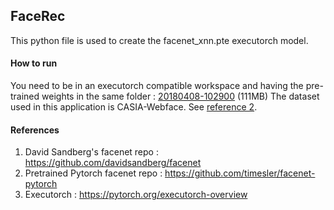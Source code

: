## FaceRec
This python file is used to create the facenet_xnn.pte executorch model.
#### How to run
You need to be in an executorch compatible workspace and having the pre-trained weights in the same folder : [20180408-102900](https://github.com/timesler/facenet-pytorch/releases/download/v2.2.9/20180408-102900-casia-webface.pt) (111MB)
The dataset used in this application is CASIA-Webface. See [reference 2](https://github.com/timesler/facenet-pytorch).

#### References
 1. David Sandberg's facenet repo : https://github.com/davidsandberg/facenet
 2. Pretrained Pytorch facenet repo : https://github.com/timesler/facenet-pytorch
 3. Executorch : https://pytorch.org/executorch-overview
